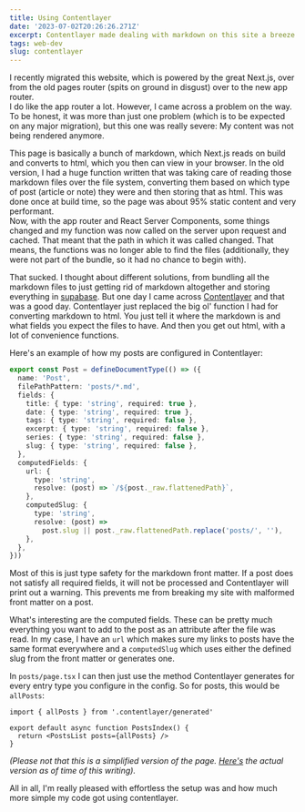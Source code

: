 ```yaml
---
title: Using Contentlayer
date: '2023-07-02T20:26:26.271Z'
excerpt: Contentlayer made dealing with markdown on this site a breeze.
tags: web-dev
slug: contentlayer
---
```


I recently migrated this website, which is powered by the great Next.js, over from the old pages router (spits on ground in disgust) over to the new app router.\
I do like the app router a lot. However, I came across a problem on the way. To be honest, it was more than just one problem (which is to be expected on any major migration), but this one was really severe: My content was not being rendered anymore.

This page is basically a bunch of markdown, which Next.js reads on build and converts to html, which you then can view in your browser. In the old version, I had a huge function written that was taking care of reading those markdown files over the file system, converting them based on which type of post (article or note) they were and then storing that as html. This was done once at build time, so the page was about 95% static content and very performant.\
Now, with the app router and React Server Components, some things changed and my function was now called on the server upon request and cached. That meant that the path in which it was called changed. That means, the functions was no longer able to find the files (additionally, they were not part of the bundle, so it had no chance to begin with).

That sucked. I thought about different solutions, from bundling all the markdown files to just getting rid of markdown altogether and storing everything in [supabase](https://supabase.com/). But one day I came across [Contentlayer](https://www.contentlayer.dev/) and that was a good day. Contentlayer just replaced the big ol' function I had for converting markdown to html. You just tell it where the markdown is and what fields you expect the files to have. And then you get out html, with a lot of convenience functions.

Here's an example of how my posts are configured in Contentlayer:

```ts
export const Post = defineDocumentType(() => ({
  name: 'Post',
  filePathPattern: 'posts/*.md',
  fields: {
    title: { type: 'string', required: true },
    date: { type: 'string', required: true },
    tags: { type: 'string', required: false },
    excerpt: { type: 'string', required: false },
    series: { type: 'string', required: false },
    slug: { type: 'string', required: false },
  },
  computedFields: {
    url: {
      type: 'string',
      resolve: (post) => `/${post._raw.flattenedPath}`,
    },
    computedSlug: {
      type: 'string',
      resolve: (post) =>
        post.slug || post._raw.flattenedPath.replace('posts/', ''),
    },
  },
}))
```

Most of this is just type safety for the markdown front matter. If a post does not satisfy all required fields, it will not be processed and Contentlayer will print out a warning. This prevents me from breaking my site with malformed front matter on a post.

What's interesting are the computed fields. These can be pretty much everything you want to add to the post as an attribute after the file was read. In my case, I have an `url` which makes sure my links to posts have the same format everywhere and a `computedSlug` which uses either the defined slug from the front matter or generates one.

In `posts/page.tsx` I can then just use the method Contentlayer generates for every entry type you configure in the config. So for posts, this would be `allPosts`:

```tsx
import { allPosts } from '.contentlayer/generated'

export default async function PostsIndex() {
  return <PostsList posts={allPosts} />
}
```

_(Please not that this is a simplified version of the page. [Here's](https://github.com/Plsr/website-next/blob/874dc8294381045c6e1c793a308481227978a1ac/app/posts/page.tsx) the actual version as of time of this writing)._

All in all, I'm really pleased with effortless the setup was and how much more simple my code got using contentlayer.
